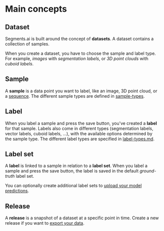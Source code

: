# Main concepts

## Dataset

Segments.ai is built around the concept of **datasets**. A dataset contains a collection of samples.

When you create a dataset, you have to choose the sample and label type. For example, _images_ with _segmentation labels_, or _3D point clouds_ with _cuboid labels_.

## Sample

A **sample** is a data point you want to label, like an image, 3D point cloud, or a [sequence](main-concepts.md#undefined). The different sample types are defined in [sample-types](../reference/sample-types/ "mention").

## Label

When you label a sample and press the save button, you've created a **label** for that sample. Labels also come in different types (segmentation labels, vector labels, cuboid labels, ...), with the available options determined by the sample type. The different label types are specified in [label-types.md](../reference/label-types.md "mention").

## Label set

A **label** is linked to a sample in relation to a **label set**. When you label a sample and press the save button, the label is saved in the default _ground-truth_ label set.

You can optionally create additional label sets to [upload your model predictions](../guides/upload-model-predictions.md).

## Release

A **release** is a snapshot of a dataset at a specific point in time. Create a new release if you want to [export your data](../export.md).
